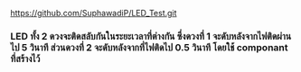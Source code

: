 https://github.com/SuphawadiP/LED_Test.git
### LED ทั้ง 2 ดวงจะติดสลับกันในระยะเวลาที่ต่างกัน ซึ่งดวงที่ 1 จะดับหลังจากไฟติดผ่านไป 5 วินาที ส่วนดวงที่ 2 จะดับหลังจากที่ไฟติดไป 0.5 วินาที โดยใช้ componant ที่สร้างไว้
